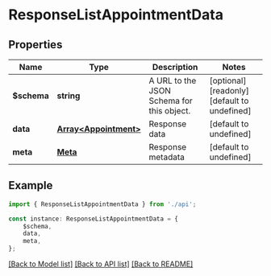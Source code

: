 # ResponseListAppointmentData


## Properties

Name | Type | Description | Notes
------------ | ------------- | ------------- | -------------
**$schema** | **string** | A URL to the JSON Schema for this object. | [optional] [readonly] [default to undefined]
**data** | [**Array&lt;Appointment&gt;**](Appointment.md) | Response data | [default to undefined]
**meta** | [**Meta**](Meta.md) | Response metadata | [default to undefined]

## Example

```typescript
import { ResponseListAppointmentData } from './api';

const instance: ResponseListAppointmentData = {
    $schema,
    data,
    meta,
};
```

[[Back to Model list]](../README.md#documentation-for-models) [[Back to API list]](../README.md#documentation-for-api-endpoints) [[Back to README]](../README.md)
